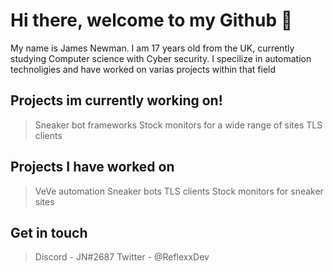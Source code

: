 # **Hi there, welcome to my Github** 👋

My name is James Newman. I am 17 years old from the UK, currently studying Computer science with Cyber security. I specilize in automation technoligies and have worked on varias projects within that field


## **Projects im currently working on!**
> Sneaker bot frameworks
> Stock monitors for a wide range of sites
> TLS clients


## **Projects I have worked on**
> VeVe automation
> Sneaker bots
> TLS clients
> Stock monitors for sneaker sites

## **Get in touch**
> Discord - JN#2687
> Twitter - @ReflexxDev



